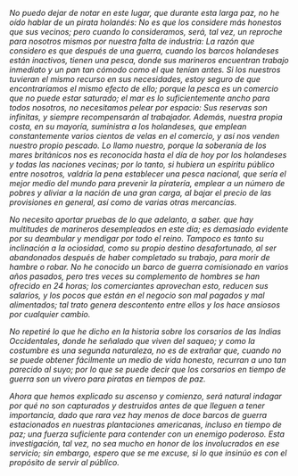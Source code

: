 *No puedo dejar de notar en este lugar, que durante esta larga paz, no he oído hablar de un pirata *holandés*: No es que los considere más honestos que sus vecinos; pero cuando lo consideramos, será, tal vez, un reproche para nosotros mismos por nuestra falta de industria: La razón que considero es que después de una guerra, cuando los barcos *holandeses* están inactivos, tienen una pesca, donde sus marineros encuentran trabajo inmediato y un pan tan cómodo como el que tenían antes. Si los nuestros tuvieran el mismo recurso en sus necesidades, estoy seguro de que encontraríamos el mismo efecto de ello; porque la pesca es un comercio que no puede estar saturado; el mar es lo suficientemente ancho para todos nosotros, no necesitamos pelear por espacio: Sus reservas son infinitas, y siempre recompensarán al trabajador. Además, nuestra propia costa, en su mayoría, suministra a los *holandeses*, que emplean constantemente varios cientos de velas en el comercio, y así nos venden nuestro propio pescado. Lo llamo nuestro, porque la soberanía de los *mares británicos* nos es reconocida hasta el día de hoy por los *holandeses* y todas las naciones vecinas; por lo tanto, si hubiera un espíritu público entre nosotros, valdría la pena establecer una pesca nacional, que sería el mejor medio del mundo para prevenir la piratería, emplear a un número de pobres y aliviar a la nación de una gran carga, al bajar el precio de las provisiones en general, así como de varias otras mercancías.*

*No necesito aportar pruebas de lo que adelanto, _a saber._ que hay multitudes de marineros desempleados en este día; es demasiado evidente por su deambular y mendigar por todo el reino. Tampoco es tanto su inclinación a la ociosidad, como su propio destino desafortunado, al ser abandonados después de haber completado su trabajo, para morir de hambre o robar. No he conocido un barco de guerra comisionado en varios años pasados, pero tres veces su complemento de hombres se han ofrecido en _24_ horas; los comerciantes aprovechan esto, reducen sus salarios, y los pocos que están en el negocio son mal pagados y mal alimentados; tal trato genera descontento entre ellos y los hace ansiosos por cualquier cambio.*

*No repetiré lo que he dicho en la historia sobre los corsarios de las *Indias Occidentales*, donde he señalado que viven del saqueo; y como la costumbre es una segunda naturaleza, no es de extrañar que, cuando no se puede obtener fácilmente un medio de vida honesto, recurran a uno tan parecido al suyo; por lo que se puede decir que los corsarios en tiempo de guerra son un vivero para piratas en tiempos de paz.*

*Ahora que hemos explicado su ascenso y comienzo, será natural indagar por qué no son capturados y destruidos antes de que lleguen a tener importancia, dado que rara vez hay menos de doce barcos de guerra estacionados en nuestras plantaciones americanas, incluso en tiempo de paz; una fuerza suficiente para contender con un enemigo poderoso. Esta investigación, tal vez, no sea mucho en honor de los involucrados en ese servicio; sin embargo, espero que se me excuse, si lo que insinúo es con el propósito de servir al público.*